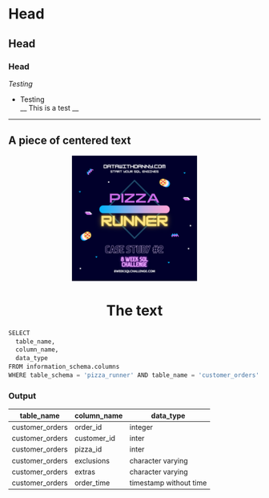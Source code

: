 # Head
## Head
### Head
*Testing*
* Testing<br>
__ This is a test __
---
<p align= "center">
    <h2>A piece of centered text</h2>
</p>

<p align="center">
  <img width="250" height="250" src="images/pizza_runner.png">
</p>
<h1><center>The text</center></h1>


```python
SELECT 
  table_name,
  column_name,
  data_type
FROM information_schema.columns
WHERE table_schema = 'pizza_runner' AND table_name = 'customer_orders'
```
### Output

| table_name    | column_name   | data_type   |
| ------------- | ------------- | ------------- |
| customer_orders | order_id  | integer  |
| customer_orders | customer_id  | inter  |
| customer_orders | pizza_id  | inter  |
| customer_orders | exclusions  | character varying  |
| customer_orders | extras  | character varying  |
| customer_orders | order_time  | timestamp without time  |



